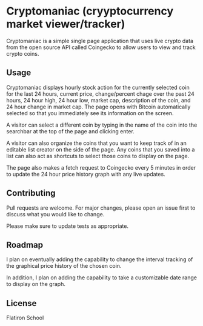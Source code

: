# Cryptomaniac (cryyptocurrency market viewer/tracker)

Cryptomaniac is a simple single page application that uses live crypto data from the open source API called Coingecko to allow users to view and track crypto coins. 

## Usage

Cryptomaniac displays hourly stock action for the currently selected coin for the last 24 hours, current price, change/percent chage over the past 24 hours, 24 hour high, 24 hour low, market cap, description of the coin, and 24 hour change in market cap. The page opens with Bitcoin automatically selected so that you immediately see its information on the screen. 

A visitor can select a different coin by typing in the name of the coin into the searchbar at the top of the page and clicking enter. 

A visitor can also organize the coins that you want to keep track of in an editable list creator on the side of the page. Any coins that you saved into a list can also act as shortcuts to select those coins to display on the page.

The page also makes a fetch request to Coingecko every 5 minutes in order to update the 24 hour price history graph with any live updates.

## Contributing

Pull requests are welcome. For major changes, please open an issue first to discuss what you would like to change.

Please make sure to update tests as appropriate.

## Roadmap

I plan on eventually adding the capability to change the interval tracking of the graphical price history of the chosen coin.

In addition, I plan on adding the capability to take a customizable date range to display on the graph.

## License

Flatiron School
